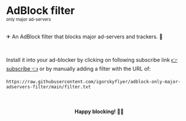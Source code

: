 <h1 style="margin: 0">AdBlock filter</h1>
<sub>only major ad-servers</sub>

<br>
<br>

✈ An AdBlock filter that blocks major ad-servers and trackers. 👾

<br>

Install it into your ad-blocker by clicking on following subscribe link [👉 subscribe 👈](https://subscribe.adblockplus.org/?location=https://raw.githubusercontent.com/igorskyflyer/adblock-only-major-adservers-filter/main/filter.txt&title=Major%20Ad%20Servers%20Filter) or by manually adding a filter with the URL of: <br>

`https://raw.githubusercontent.com/igorskyflyer/adblock-only-major-adservers-filter/main/filter.txt`

<br>

<h4 align="center">Happy blocking! 🥳💃</h4>
